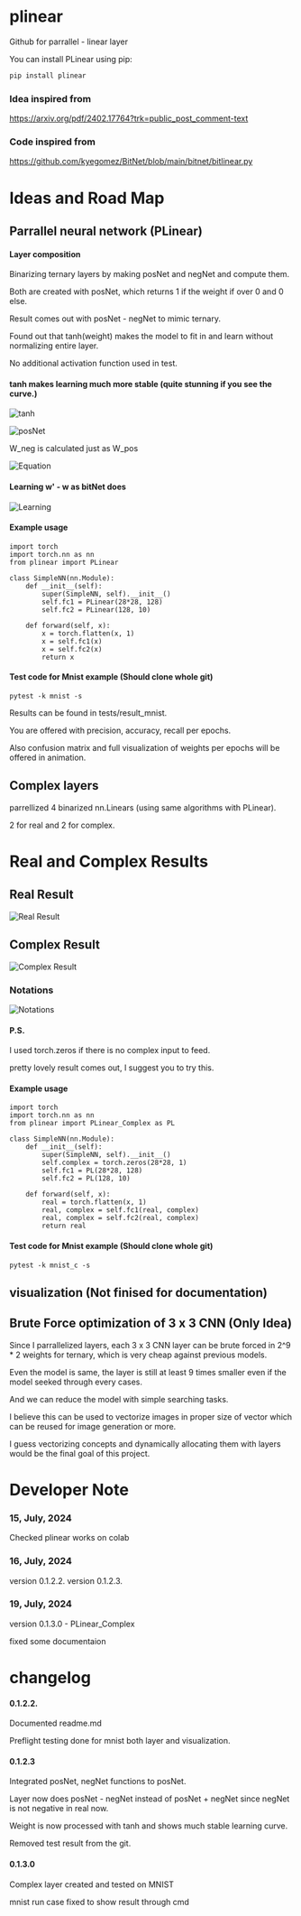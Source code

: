 # plinear

Github for parrallel - linear layer

You can install PLinear using pip:

```sh
pip install plinear
```

### Idea inspired from

https://arxiv.org/pdf/2402.17764?trk=public_post_comment-text

### Code inspired from

https://github.com/kyegomez/BitNet/blob/main/bitnet/bitlinear.py

# Ideas and Road Map

## Parrallel neural network (PLinear)

#### Layer composition

Binarizing ternary layers by making posNet and negNet and compute them.

Both are created with posNet, which returns 1 if the weight if over 0 and 0 else.

Result comes out with posNet - negNet to mimic ternary.

Found out that tanh(weight) makes the model to fit in and learn without normalizing entire layer.

No additional activation function used in test.

#### tanh makes learning much more stable (quite stunning if you see the curve.)

![tanh](images/readme/plinear/tanh.svg)

![posNet](images/readme/plinear/w_pos.svg)

W_neg is calculated just as W_pos

![Equation](images/readme/plinear/equation.svg)

#### Learning w' - w as bitNet does

![Learning](images/readme/plinear//learning.svg)

#### Example usage

```
import torch
import torch.nn as nn
from plinear import PLinear

class SimpleNN(nn.Module):
    def __init__(self):
        super(SimpleNN, self).__init__()
        self.fc1 = PLinear(28*28, 128)
        self.fc2 = PLinear(128, 10)

    def forward(self, x):
        x = torch.flatten(x, 1)
        x = self.fc1(x)
        x = self.fc2(x)
        return x
```

#### Test code for Mnist example (Should clone whole git)

```
pytest -k mnist -s
```

Results can be found in tests/result_mnist.

You are offered with precision, accuracy, recall per epochs.

Also confusion matrix and full visualization of weights per epochs will be offered in animation.

## Complex layers

parrellized 4 binarized nn.Linears (using same algorithms with PLinear).

2 for real and 2 for complex.

# Real and Complex Results

## Real Result

![Real Result](images/readme/complex/Rout_equation.svg)

## Complex Result

![Complex Result](images/readme/complex/Cout_equation.svg)

### Notations

![Notations](images/readme/complex/descriptions.svg)

#### P.S.

I used torch.zeros if there is no complex input to feed.

pretty lovely result comes out, I suggest you to try this.

#### Example usage

```
import torch
import torch.nn as nn
from plinear import PLinear_Complex as PL

class SimpleNN(nn.Module):
    def __init__(self):
        super(SimpleNN, self).__init__()
        self.complex = torch.zeros(28*28, 1)
        self.fc1 = PL(28*28, 128)
        self.fc2 = PL(128, 10)

    def forward(self, x):
        real = torch.flatten(x, 1)
        real, complex = self.fc1(real, complex)
        real, complex = self.fc2(real, complex)
        return real
```

#### Test code for Mnist example (Should clone whole git)

```
pytest -k mnist_c -s
```

## visualization (Not finised for documentation)

## Brute Force optimization of 3 x 3 CNN (Only Idea)

Since I parrallelized layers, each 3 x 3 CNN layer can be brute forced in 2^9 \* 2 weights for ternary, which is very cheap against previous models.

Even the model is same, the layer is still at least 9 times smaller even if the model seeked through every cases.

And we can reduce the model with simple searching tasks.

I believe this can be used to vectorize images in proper size of vector which can be reused for image generation or more.

I guess vectorizing concepts and dynamically allocating them with layers would be the final goal of this project.

# Developer Note

### 15, July, 2024

Checked plinear works on colab

### 16, July, 2024

version 0.1.2.2.
version 0.1.2.3.

### 19, July, 2024

version 0.1.3.0 - PLinear_Complex

fixed some documentaion

# changelog

#### 0.1.2.2.

Documented readme.md

Preflight testing done for mnist both layer and visualization.

#### 0.1.2.3

Integrated posNet, negNet functions to posNet.

Layer now does posNet - negNet instead of posNet + negNet since negNet is not negative in real now.

Weight is now processed with tanh and shows much stable learning curve.

Removed test result from the git.

#### 0.1.3.0

Complex layer created and tested on MNIST

mnist run case fixed to show result through cmd
